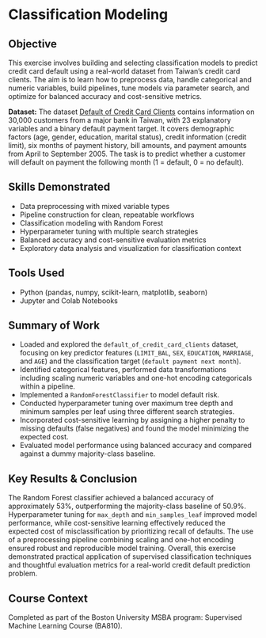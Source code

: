 # Classification Modeling

## Objective

This exercise involves building and selecting classification models to predict credit card default using a real-world dataset from Taiwan’s credit card clients. The aim is to learn how to preprocess data, handle categorical and numeric variables, build pipelines, tune models via parameter search, and optimize for balanced accuracy and cost-sensitive metrics.

**Dataset:** The dataset [Default of Credit Card Clients](https://archive.ics.uci.edu/ml/datasets/default+of+credit+card+clients) contains information on 30,000 customers from a major bank in Taiwan, with 23 explanatory variables and a binary default payment target. It covers demographic factors (age, gender, education, marital status), credit information (credit limit), six months of payment history, bill amounts, and payment amounts from April to September 2005. The task is to predict whether a customer will default on payment the following month (1 = default, 0 = no default).

## Skills Demonstrated

- Data preprocessing with mixed variable types  
- Pipeline construction for clean, repeatable workflows  
- Classification modeling with Random Forest  
- Hyperparameter tuning with multiple search strategies  
- Balanced accuracy and cost-sensitive evaluation metrics  
- Exploratory data analysis and visualization for classification context  

## Tools Used

- Python (pandas, numpy, scikit-learn, matplotlib, seaborn)  
- Jupyter and Colab Notebooks  

## Summary of Work

- Loaded and explored the `default_of_credit_card_clients` dataset, focusing on key predictor features (`LIMIT_BAL`, `SEX`, `EDUCATION`, `MARRIAGE`, and `AGE`) and the classification target (`default payment next month`).
- Identified categorical features, performed data transformations including scaling numeric variables and one-hot encoding categoricals within a pipeline.
- Implemented a `RandomForestClassifier` to model default risk.
- Conducted hyperparameter tuning over maximum tree depth and minimum samples per leaf using three different search strategies.
- Incorporated cost-sensitive learning by assigning a higher penalty to missing defaults (false negatives) and found the model minimizing the expected cost.
- Evaluated model performance using balanced accuracy and compared against a dummy majority-class baseline.

## Key Results & Conclusion

The Random Forest classifier achieved a balanced accuracy of approximately 53%, outperforming the majority-class baseline of 50.9%. Hyperparameter tuning for `max_depth` and `min_samples_leaf` improved model performance, while cost-sensitive learning effectively reduced the expected cost of misclassification by prioritizing recall of defaults. The use of a preprocessing pipeline combining scaling and one-hot encoding ensured robust and reproducible model training. Overall, this exercise demonstrated practical application of supervised classification techniques and thoughtful evaluation metrics for a real-world credit default prediction problem.

## Course Context

Completed as part of the Boston University MSBA program: Supervised Machine Learning Course (BA810).
